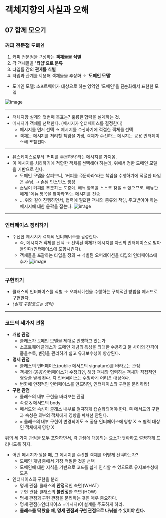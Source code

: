 # 객체지향의 사실과 오해

## **07** 함께 모으기

### 커피 전문점 도메인
1. 커피 전문점을 구성하는 **객체들을 식별**
2. 각 객체들을 **'타입'으로 분류**
3. 타입들 간의 **관계를 식별**
4. 타입과 관계를 이용해 객체들을 추상화 → '**도메인 모델**'
* 도메인 모델: 소프트웨어가 대상으로 하는 영역인 '도메인'을 단순화해서 표현한 모델

![image](https://user-images.githubusercontent.com/26949964/70444475-45d67a80-1add-11ea-8a39-f57244ad82e9.png)  

---
- 객체지향 설계의 첫번째 목표는? 훌륭한 협력을 설계하는 것.
- 메시지가 객체를 선택한다. (메시지가 인터페이스를 결정한다)
  - 메시지를 먼저 선택 → 메시지를 수신하기에 적절한 객체를 선택
  - 객체는 메시지를 처리할 책임을 가짐, 객체가 수신하는 메시지는 공용 인터페이스에 포함된다.

---
- 유스케이스로부터 '커피를 주문하라'라는 메시지를 가져옴.
- 이 메시지를 처리하기에 적합한 객체를 선택해야 하는데, 위에서 정한 도메인 모델을 기반으로 한다.
  - 도메인 모델을 살펴보니, '커피를 주문하라'라는 책임을 수행하기에 적절한 타입은 손님. → 손님 인스턴스 생성
  - 손님이 커피를 주문하는 도중에, 메뉴 항목을 스스로 찾을 수 없으므로, 메뉴판에게 '메뉴 항목을 찾아라'라는 메시지를 전송
  - ... 위와 같이 진행하면서, 협력에 필요한 객체의 종류와 책임, 주고받아야 하는 메시지에 대한 윤곽을 잡는다.
  ![image](https://user-images.githubusercontent.com/26949964/70445395-cd70b900-1ade-11ea-89fd-acde97d1b96d.png)

---
### 인터페이스 정리하기

- 수신한 메시지가 객체의 인터페이스를 결정한다.
  - 즉, 메시지가 객체를 선택 → 선택된 객체가 메시지를 자신의 인터페이스로 받아들인다(인터페이스에 포함시킨다).
  - 객체들을 포괄하는 타입을 정의 → 식별된 오퍼레이션을 타입의 인터페이스에 추가
  ![image](https://user-images.githubusercontent.com/26949964/70445673-39532180-1adf-11ea-91aa-2069f361e40d.png)

---
### 구현하기
- 클래스의 인터페이스를 식별 → 오퍼레이션을 수행하는 구체적인 방법을 메서드로 구현한다.
- *(실제 구현코드는 생략)*

---
### 코드의 세가지 관점
- **개념 관점**
  - 클래스가 도메인 모델을 제대로 반영하고 있는가
  - 소프트웨어 클래스가 도메인 개념의 특성을 최대한 수용하고 둘 사이의 간격이 좁을수록, 변경을 관리하기 쉽고 유지보수성이 향상된다.
- **명세 관점**
  - 클래스의 인터페이스(public 메서드의 signature)를 바라보는 관점
  - 객체의 (공용)인터페이스가 수정되면, 해당 객체와 협력하는 객체가 직접적인 영향을 받게 된다. 즉 인터페이스는 수정하기 어려운 대상이다.
  - 변화에 안정적인 인터페이스를 만드려면, 인터페이스와 구현을 분리하라!
- **구현 관점**
  - 클래스의 내부 구현을 바라보는 관점
  - 속성 & 메서드의 body
  - 메서드와 속성이 클래스 내부로 철저하게 캡슐화되어야 한다. 즉 메서드의 구현과 속성은 외부의 객체에게 영향을 미쳐선 안된다.
  - = 클래스의 내부 구현이 변경되어도 → 공용 인터페이스에 영향 X → 협력 대상인 객체에게 영향 X

위의 세 가지 관점을 모두 포함하면서, 각 관점에 대응되는 요소가 명확하고 깔끔하게 드러나도록 하자.

- 어떤 메시지가 있을 때, 그 메시지를 수신할 객체를 어떻게 선택하는가?
  - 도메인 개념 중에서 가장 적절한 것을 선택
  - 도메인에 대한 지식을 기반으로 코드를 쉽게 인식할 수 있으므로 유지보수성에 도움
- 인터페이스와 구현을 분리
  - 명세 관점: 클래스의 **안정**적인 측면 (WHAT)
  - 구현 관점: 클래스의 **불안정**한 측면 (HOW)
  - 명세 관점과 구현 관점을 분리하는 것은 매우 중요하다.
  - 명세 관점(=인터페이스 =메시지)이 설계를 주도하게 하라.
  - **클래스를 딱 봤을 때, 명세 관점과 구현 관점으로 나눠볼 수 있어야 한다.**
